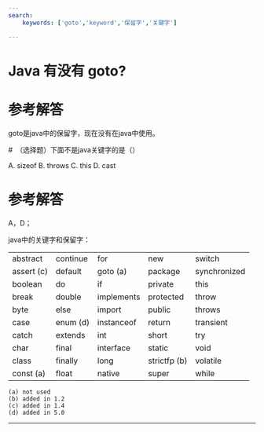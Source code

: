 ```yaml
---
search:
    keywords: ['goto','keyword','保留字','关键字']

---
```



# Java 有没有 goto?

# 参考解答

goto是java中的保留字，现在没有在java中使用。


#　（选择题）下面不是java关键字的是（）

A. sizeof 
B. throws 
C. this 
D. cast

# 参考解答
A，D；


java中的关键字和保留字：

|  |   |   |   |   |
| --- | --- | --- | --- | --- |
| abstract | continue | for | new | switch |
| assert \(c\) | default | goto \(a\) | package | synchronized |
| boolean | do | if | private | this |
| break | double | implements | protected | throw |
| byte | else | import | public | throws |
| case | enum \(d\) | instanceof | return | transient |
| catch | extends | int | short | try |
| char | final | interface | static | void |
| class | finally | long | strictfp \(b\) | volatile |
| const \(a\) | float | native | super | while |

```
(a) not used
(b) added in 1.2
(c) added in 1.4
(d) added in 5.0 
```

---



